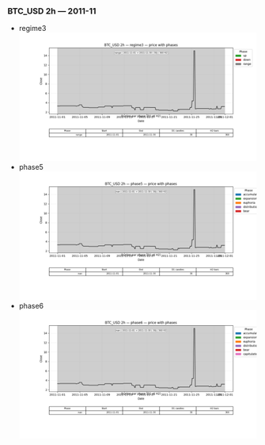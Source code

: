 ### BTC_USD 2h — 2011-11

- regime3
![BTC_USD_2h_regime3_2011-11_phase_price.png](outputs/fourier/phase_monthly/BTC_USD/2h/2011/2011-11/BTC_USD_2h_regime3_2011-11_phase_price.png)
- phase5
![BTC_USD_2h_phase5_2011-11_phase_price.png](outputs/fourier/phase_monthly/BTC_USD/2h/2011/2011-11/BTC_USD_2h_phase5_2011-11_phase_price.png)
- phase6
![BTC_USD_2h_phase6_2011-11_phase_price.png](outputs/fourier/phase_monthly/BTC_USD/2h/2011/2011-11/BTC_USD_2h_phase6_2011-11_phase_price.png)